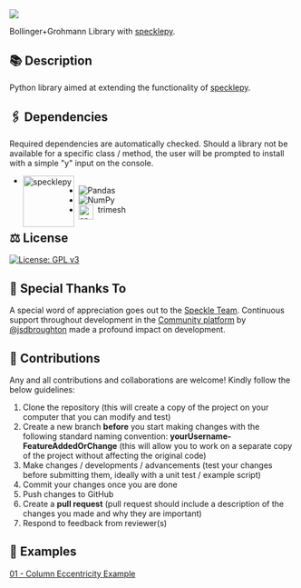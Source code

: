 <img src="https://1.bp.blogspot.com/-RrcxkaI7Os0/T3mMqn0ksXI/AAAAAAAABSE/oxogNNNudjw/s1600/BP.jpg" style="padding-right:5px;">

Bollinger+Grohmann Library with [specklepy](https://github.com/specklesystems/specklepy).

## 📚 Description
Python library aimed at extending the functionality of [specklepy](https://github.com/specklesystems/specklepy).

## 🖇 Dependencies
Required dependencies are automatically checked. Should a library not be available for a specific class / method, the user will be prompted to install with a simple "y" input on the console. 
* <img align="left" alt="specklepy" width="90px" src="https://speckle.systems/content/images/2022/06/logo-blue-2.png" style="padding-right:5px;">
* ![Pandas](https://img.shields.io/badge/pandas-%23150458.svg?style=for-the-badge&logo=pandas&logoColor=white)
* ![NumPy](https://img.shields.io/badge/numpy-%23013243.svg?style=for-the-badge&logo=numpy&logoColor=white)
* <img align="left" alt="specklepy" width="26px" src="https://user-images.githubusercontent.com/1403074/50364429-c135c980-0524-11e9-8128-bdefe1ea8de8.png" style="padding-right:5px;">trimesh

## ⚖ License
[![License: GPL v3](https://img.shields.io/badge/License-GPLv3-blue.svg)](https://www.gnu.org/licenses/gpl-3.0)

## 🙌 Special Thanks To
A special word of appreciation goes out to the [Speckle Team](https://speckle.systems/). Continuous support throughout development in the [Community platform](https://speckle.community/) by [@jsdbroughton](https://github.com/jsdbroughton) made a profound impact on development.

## 🚀 Contributions
Any and all contributions and collaborations are welcome! Kindly follow the below guidelines:
1. Clone the repository (this will create a copy of the project on your computer that you can modify and test)
2. Create a new branch **before** you start making changes with the following standard naming convention: **yourUsername-FeatureAddedOrChange** (this will allow you to work on a separate copy of the project without affecting the original code)
3. Make changes / developments / advancements (test your changes before submitting them, ideally with a unit test / example script)
4. Commit your changes once you are done
5. Push changes to GitHub
6. Create a **pull request** (pull request should include a description of the changes you made and why they are important)
7. Respond to feedback from reviewer(s)

## 💭 Examples
[01 - Column Eccentricity Example](https://github.com/BollingerGrohmann/SPKL-BG-SpecklePY-LIB/wiki/01-Column-Eccentricity-Example)
